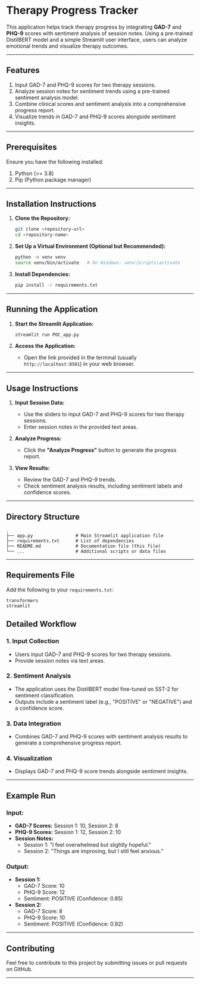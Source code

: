 # Therapy Progress Tracker

This application helps track therapy progress by integrating **GAD-7** and **PHQ-9** scores with sentiment analysis of session notes. Using a pre-trained DistilBERT model and a simple Streamlit user interface, users can analyze emotional trends and visualize therapy outcomes.

---

## **Features**
1. Input GAD-7 and PHQ-9 scores for two therapy sessions.
2. Analyze session notes for sentiment trends using a pre-trained sentiment analysis model.
3. Combine clinical scores and sentiment analysis into a comprehensive progress report.
4. Visualize trends in GAD-7 and PHQ-9 scores alongside sentiment insights.

---

## **Prerequisites**
Ensure you have the following installed:

1. Python (>= 3.8)
2. Pip (Python package manager)

---

## **Installation Instructions**

1. **Clone the Repository:**
   ```bash
   git clone <repository-url>
   cd <repository-name>
   ```

2. **Set Up a Virtual Environment (Optional but Recommended):**
   ```bash
   python -m venv venv
   source venv/bin/activate   # On Windows: venv\Scripts\activate
   ```

3. **Install Dependencies:**
   ```bash
   pip install -r requirements.txt
   ```

---

## **Running the Application**

1. **Start the Streamlit Application:**
   ```bash
   streamlit run POC_app.py
   ```

2. **Access the Application:**
   - Open the link provided in the terminal (usually `http://localhost:8501`) in your web browser.

---

## **Usage Instructions**

1. **Input Session Data:**
   - Use the sliders to input GAD-7 and PHQ-9 scores for two therapy sessions.
   - Enter session notes in the provided text areas.

2. **Analyze Progress:**
   - Click the **"Analyze Progress"** button to generate the progress report.

3. **View Results:**
   - Review the GAD-7 and PHQ-9 trends.
   - Check sentiment analysis results, including sentiment labels and confidence scores.

---

## **Directory Structure**
```
.
├── app.py                # Main Streamlit application file
├── requirements.txt      # List of dependencies
├── README.md             # Documentation file (this file)
└── ...                   # Additional scripts or data files
```

---

## **Requirements File**
Add the following to your `requirements.txt`:
```plaintext
transformers
streamlit
```

## **Detailed Workflow**

### 1. **Input Collection**
   - Users input GAD-7 and PHQ-9 scores for two therapy sessions.
   - Provide session notes via text areas.

### 2. **Sentiment Analysis**
   - The application uses the DistilBERT model fine-tuned on SST-2 for sentiment classification.
   - Outputs include a sentiment label (e.g., "POSITIVE" or "NEGATIVE") and a confidence score.

### 3. **Data Integration**
   - Combines GAD-7 and PHQ-9 scores with sentiment analysis results to generate a comprehensive progress report.

### 4. **Visualization**
   - Displays GAD-7 and PHQ-9 score trends alongside sentiment insights.

---

## **Example Run**

### Input:
- **GAD-7 Scores:** Session 1: 10, Session 2: 8
- **PHQ-9 Scores:** Session 1: 12, Session 2: 10
- **Session Notes:**
  - Session 1: "I feel overwhelmed but slightly hopeful."
  - Session 2: "Things are improving, but I still feel anxious."

### Output:
- **Session 1:**
  - GAD-7 Score: 10
  - PHQ-9 Score: 12
  - Sentiment: POSITIVE (Confidence: 0.85)
- **Session 2:**
  - GAD-7 Score: 8
  - PHQ-9 Score: 10
  - Sentiment: POSITIVE (Confidence: 0.92)

---

## **Contributing**
Feel free to contribute to this project by submitting issues or pull requests on GitHub.

---

